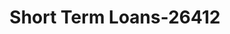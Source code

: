 ---
f_zip-code: 60005
f_state-code: IL
title: Short Term Loans-26412
f_phone: 847-759-4600
f_city-only: Arlington Heights
f_address: 202 East Golf Road Arlington Heights
f_location-unique-id: '26412'
slug: short-term-loans-26412
updated-on: '2024-05-30T13:46:58.046Z'
created-on: '2024-05-30T13:36:59.803Z'
published-on: '2024-05-30T13:54:32.469Z'
f_city-state: cms/city/arlington-heights-il.md
f_company: cms/company/short-term-loans.md
f_state: cms/state/illinois.md
layout: '[payday-loan].html'
tags: payday-loan
---